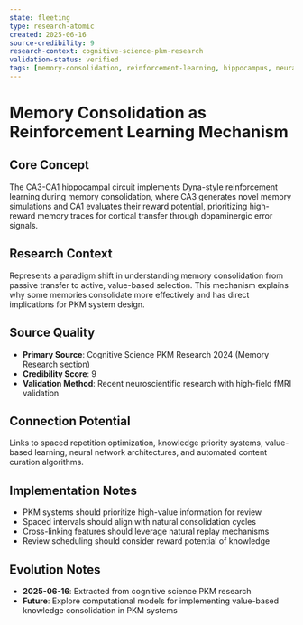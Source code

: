 ```yaml
---
state: fleeting
type: research-atomic
created: 2025-06-16
source-credibility: 9
research-context: cognitive-science-pkm-research
validation-status: verified
tags: [memory-consolidation, reinforcement-learning, hippocampus, neural-mechanisms]
---
```


# Memory Consolidation as Reinforcement Learning Mechanism

## Core Concept

The CA3-CA1 hippocampal circuit implements Dyna-style reinforcement learning during memory consolidation, where CA3 generates novel memory simulations and CA1 evaluates their reward potential, prioritizing high-reward memory traces for cortical transfer through dopaminergic error signals.

## Research Context

Represents a paradigm shift in understanding memory consolidation from passive transfer to active, value-based selection. This mechanism explains why some memories consolidate more effectively and has direct implications for PKM system design.

## Source Quality

- **Primary Source**: Cognitive Science PKM Research 2024 (Memory Research section)
- **Credibility Score**: 9
- **Validation Method**: Recent neuroscientific research with high-field fMRI validation

## Connection Potential

Links to spaced repetition optimization, knowledge priority systems, value-based learning, neural network architectures, and automated content curation algorithms.

## Implementation Notes

- PKM systems should prioritize high-value information for review
- Spaced intervals should align with natural consolidation cycles
- Cross-linking features should leverage natural replay mechanisms
- Review scheduling should consider reward potential of knowledge

## Evolution Notes

- **2025-06-16**: Extracted from cognitive science PKM research
- **Future**: Explore computational models for implementing value-based knowledge consolidation in PKM systems